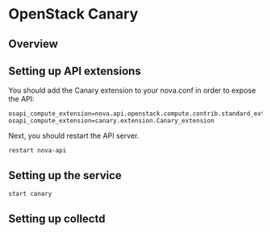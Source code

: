 OpenStack Canary
================

Overview
--------

Setting up API extensions
-------------------------

You should add the Canary extension to your nova.conf in order to expose the API:

    osapi_compute_extension=nova.api.openstack.compute.contrib.standard_extensions
    osapi_compute_extension=canary.extension.Canary_extension

Next, you should restart the API server.

    restart nova-api


Setting up the service
----------------------

    start canary

Setting up collectd
-------------------
